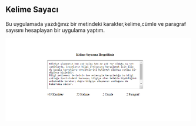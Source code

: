 ## Kelime Sayacı

Bu uygulamada yazdığınız bir metindeki karakter,kelime,cümle ve paragraf sayısını hesaplayan bir uygulama yaptım.

![KelimeSayacı](kelimesayac%C4%B1.png)